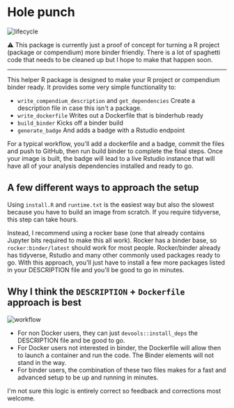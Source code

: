 
# Hole punch

 ![lifecycle](https://img.shields.io/badge/lifecycle-experimental-orange.svg)
 
 ⚠ This package is currently just a proof of concept for turning a R project (package or compendium) more binder friendly. There is a lot of spaghetti code that needs to be cleaned up but I hope to make that happen soon.

---

This helper R package is designed to make your R project or  compendium binder ready. It provides some very simple functionality to:

- `write_compendium_description` and `get_dependencies` Create a description file in case this isn't a package.
- `write_dockerfile` Writes out a Dockerfile that is binderhub ready
- `build_binder` Kicks off a binder build
- `generate_badge` And adds a badge with a Rstudio endpoint 

For a typical workflow, you'll add a dockerfile and a badge, commit the files and push to GitHub, then run build binder to complete the final steps. Once your image is built, the badge will lead to a live Rstudio instance that will have all of your analysis dependencies installed and ready to go.

## A few different ways to approach the setup



Using `install.R` and `runtime.txt` is the easiest way but also the slowest because you have to build an image from scratch. If you require tidyverse, this step can take hours.

Instead, I recommend using a rocker base (one that already contains Jupyter bits required to make this all work). Rocker has a binder base, so `rocker:binder/latest` should work for most people. Rocker/binder already has tidyverse, Rstudio and many other commonly used packages ready to go. With this approach, you'll just have to install a few more packages listed in your DESCRIPTION file and you'll be good to go in minutes.

## Why I think the `DESCRIPTION` + `Dockerfile` approach is best

![workflow](https://i.imgur.com/wLQeld6.png)

- For non Docker users, they can just `devools::install_deps` the DESCRIPTION file and be good to go.
- For Docker users not interested in binder, the Dockerfile will allow then to launch a container and run the code. The Binder elements will not stand in the way.
- For binder users, the combination of these two files makes for a fast and advanced setup to be up and running in minutes.

I'm not sure this logic is entirely correct so feedback and corrections most welcome. 

